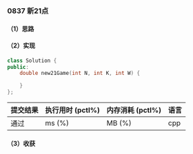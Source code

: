 ### 0837 新21点

#### （1）思路

#### （2）实现

```cpp
class Solution {
public:
    double new21Game(int N, int K, int W) {

    }
};
```

| 提交结果 | 执行用时 (pctl%) | 内存消耗 (pctl%) | 语言 |
|:---------|:-----------------|:-----------------|:-----|
| 通过     |  ms (%)   |  MB (%)  | cpp  |

#### （3）收获

